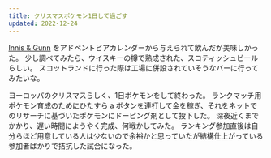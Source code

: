 ```yaml
---
title: クリスマスポケモン1日して過ごす
updated: 2022-12-24
---
```


[Innis & Gunn](https://www.innisandgunn.com/row/) をアドベントビアカレンダーから与えられて飲んだが美味しかった。
少し調べてみたら、ウイスキーの樽で熟成された、スコティッシュビールらしい。
スコットランドに行った際は工場に併設されていそうなバーに行ってみたいな。

ヨーロッパのクリスマスらしく、1日ポケモンをして終わった。
ランクマッチ用ポケモン育成のためにひたすら a ボタンを連打して金を稼ぎ、それをネットでのリサーチに基づいたポケモンにドーピング剤として投下した。
深夜近くまでかかり、遅い時間にようやく完成、何戦かしてみた。
ランキング参加直後は自分らほど用意している人は少ないので余裕かと思っていたが結構仕上がっている参加者ばかりで拮抗した試合になった。
